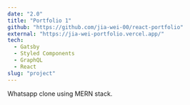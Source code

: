 ```yaml
---
date: "2.0"
title: "Portfolio 1"
github: "https://github.com/jia-wei-00/react-portfolio"
external: "https://jia-wei-portfolio.vercel.app/"
tech:
  - Gatsby
  - Styled Components
  - GraphQL
  - React
slug: "project"
---
```


Whatsapp clone using MERN stack.
